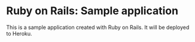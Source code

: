 # Ruby on Rails: Sample application

This is a sample application created with Ruby on Rails. It will be deployed to Heroku.
